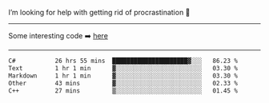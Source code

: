 I’m looking for help with getting rid of procrastination 🤔

-----

Some interesting code :arrow_right: [here](https://github.com/zhen8838/playground)

-----

<!--START_SECTION:waka-->

```txt
C#           26 hrs 55 mins  █████████████████████▓░░░   86.23 %
Text         1 hr 1 min      ▓░░░░░░░░░░░░░░░░░░░░░░░░   03.30 %
Markdown     1 hr 1 min      ▓░░░░░░░░░░░░░░░░░░░░░░░░   03.30 %
Other        43 mins         ▓░░░░░░░░░░░░░░░░░░░░░░░░   02.33 %
C++          27 mins         ▒░░░░░░░░░░░░░░░░░░░░░░░░   01.45 %
```

<!--END_SECTION:waka-->

<!--
**zhen8838/zhen8838** is a ✨ _special_ ✨ repository because its `README.md` (this file) appears on your GitHub profile.

Here are some ideas to get you started:

- 🔭 I’m currently working on ...
- 🌱 I’m currently learning ...
- 👯 I’m looking to collaborate on ...
 ...
- 💬 Ask me about ...
- 📫 How to reach me: ...
- 😄 Pronouns: ...
- ⚡ Fun fact: ...
-->
